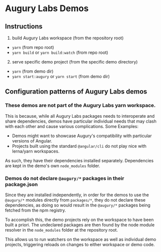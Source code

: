 # Augury Labs Demos

## Instructions

1) build Augury Labs workspace (from the repository root)
  * `yarn` (from repo root)
  * `yarn build` or `yarn build:watch` (from repo root)
2) serve specific demo project (from the specific demo directory)
  * `yarn` (from demo dir)
  * `yarn start:augury` or `yarn start` (from demo dir)

## Configuration patterns of Augury Labs demos

### These demos are not part of the Augury Labs yarn workspace. 
  
This is because, while all Augury Labs packages needs to interoperate and share dependencies, demos
have particular individual needs that may clash with each other and cause various complications. 
Some Examples: 
  * Demos might want to showcase Augury's compatibility with particular versions of Angular. 
  * Projects built using the standard `@angular/cli` do not play nice with lerna/yarn workspaces.
  
As such, they have their dependencies installed separately. Dependencies are kept in the demo's own `node_modules` folder.

### Demos do not declare `@augury/*` packages in their package.json

Since they are installed independently, in order for the demos to use the `@augury/*` modules directly from `packages/*`, they do not declare these dependencies, as doing so would result in the `@augury/*` packages being fetched from the npm registry.

To accomplish this, the demo projects rely on the workspace to have been built a priori. The undeclared packages are then found by the node module resolver in the `node_modules` folder at the repository root.

This allows us to run watchers on the workspace as well as individual demo projects, triggering reloads on changes to either workspace or demo code.
